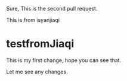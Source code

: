Sure, This is the second pull request.

This is from isyanjiaqi

# testfromJiaqi
This is my first change, hope you can see that.

Let me see any changes.
